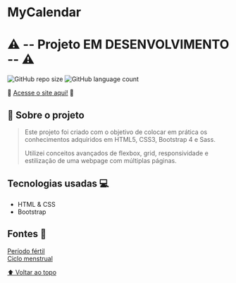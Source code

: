 # MyCalendar

# ⚠ -- Projeto EM DESENVOLVIMENTO -- ⚠

![GitHub repo size](https://img.shields.io/github/repo-size/allbertuu/mycalendar?style=for-the-badge)
![GitHub language count](https://img.shields.io/github/languages/count/allbertuu/mycalendar?style=for-the-badge)

<!-- <img src="./screenshots/homepage.png" alt="Tela inicial do site"> -->

🚀 [Acesse o site aqui!](https://allbertuu.github.io/MyCalendar/) 🚀  

## 💬 Sobre o projeto
> Este projeto foi criado com o objetivo de colocar em prática os conhecimentos adquiridos em HTML5, CSS3, Bootstrap 4 e Sass.
>
> Utilizei conceitos avançados de flexbox, grid, responsividade e estilização de uma webpage com múltiplas páginas.

## Tecnologias usadas 💻
- HTML & CSS
- Bootstrap

## Fontes 💬
[Período fértil](https://www.tuasaude.com/como-calcular-o-periodo-fertil/)  
[Ciclo menstrual](https://www.tuasaude.com/ciclo-menstrual/)

[⬆ Voltar ao topo](#mycalendar)<br>
